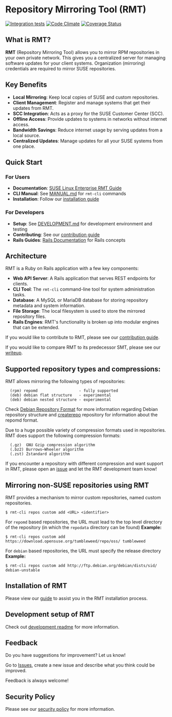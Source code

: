 # Repository Mirroring Tool (RMT)

[![Integration tests](https://github.com/SUSE/rmt/actions/workflows/integrations.yml/badge.svg?branch=master)](https://github.com/SUSE/rmt/actions/workflows/integrations.yml)
[![Code Climate](https://codeclimate.com/github/SUSE/rmt.png)](https://codeclimate.com/github/SUSE/rmt)
[![Coverage Status](https://coveralls.io/repos/SUSE/rmt/badge.svg?branch=master&service=github)](https://coveralls.io/github/SUSE/rmt?branch=master)

## What is RMT?

**RMT** (Repository Mirroring Tool) allows you to mirror RPM repositories in your own private network. This gives you a centralized server for managing software updates for your client systems.
Organization (mirroring) credentials are required to mirror SUSE repositories.

## Key Benefits

- **Local Mirroring**: Keep local copies of SUSE and custom repositories.
- **Client Management**: Register and manage systems that get their updates from RMT.
- **SCC Integration**: Acts as a proxy for the SUSE Customer Center (SCC).
- **Offline Access**: Provide updates to systems in networks without internet access.
- **Bandwidth Savings**: Reduce internet usage by serving updates from a local source.
- **Centralized Updates**: Manage updates for all your SUSE systems from one place.

## Quick Start

### For Users
- **Documentation**: [SUSE Linux Enterprise RMT Guide](https://documentation.suse.com/sles/html/SLES-all/book-rmt.html)
- **CLI Manual**: See [MANUAL.md](MANUAL.md) for `rmt-cli` commands
- **Installation**: Follow our [installation guide](docs/installation.md)

### For Developers
- **Setup**: See [DEVELOPMENT.md](DEVELOPMENT.md) for development environment and testing
- **Contributing**: See our [contribution guide](docs/CONTRIBUTING.md)
- **Rails Guides**: [Rails Documentation](https://guides.rubyonrails.org/) for Rails concepts

## Architecture

RMT is a Ruby on Rails application with a few key components:

- **Web API Server**: A Rails application that serves REST endpoints for clients.
- **CLI Tool**: The `rmt-cli` command-line tool for system administration tasks.
- **Database**: A MySQL or MariaDB database for storing repository metadata and system information.
- **File Storage**: The local filesystem is used to store the mirrored repository files.
- **Rails Engines**: RMT's functionality is broken up into modular engines that can be extended.

If you would like to contribute to RMT, please see our [contribution guide](docs/CONTRIBUTING.md).

If you would like to compare RMT to its predecessor SMT, please see our [writeup](docs/smt_and_rmt.md).

## Supported repository types and compressions:

RMT allows mirroring the following types of repositories:

```
  (rpm) repomd                  - fully supported
  (deb) debian flat structure   - experimental
  (deb) debian nested structure - experimental
```

Check [Debian Repository Format](https://wiki.debian.org/DebianRepository/Format) for more information
regarding Debian repository structure and [createrepo](http://createrepo.baseurl.org/) repository
for information about the repomd format.

Due to a huge possible variety of compression formats used in repositories. RMT does support the
following compression formats:

```
  (.gz)  GNU Gzip compression algorithm
  (.bz2) Burrows–Wheeler algorithm
  (.zst) Zstandard algorithm
```

If you encounter a repository with different compression and want support in RMT, please open
an [issue](https://github.com/SUSE/rmt/issues) and let the RMT development team know!

## Mirroring non-SUSE repositories using RMT

RMT provides a mechanism to mirror custom repositories, named custom repositories.

```
$ rmt-cli repos custom add <URL> <identifier>

```

For `repomd` based repositories, the URL must lead to the top level directory of the repository (in which the `repodata` directory can be found)
**Example:**

```
$ rmt-cli repos custom add https://download.opensuse.org/tumbleweed/repo/oss/ tumbleweed
```

For `debian` based repositories, the URL must specify the release directory
**Example:**

```
$ rmt-cli repos custom add http://ftp.debian.org/debian/dists/sid/ debian-unstable
```

## Installation of RMT

Please view our [guide](docs/installation.md) to assist you in the RMT installation process.

## Development setup of RMT

Check out [development readme](DEVELOPMENT.md) for more information.

## Feedback

Do you have suggestions for improvement? Let us know!

Go to [Issues](https://github.com/SUSE/rmt/issues/new), create a new issue and describe what you think could be improved.

Feedback is always welcome!

## Security Policy

Please see our [security policy](docs/SECURITY.md) for more information.

